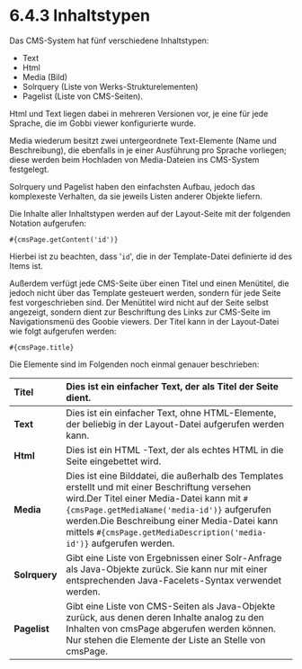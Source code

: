 # 6.4.3 Inhaltstypen

Das CMS-System hat fünf verschiedene Inhaltstypen:

* Text
* Html
* Media \(Bild\)
* Solrquery \(Liste von Werks-Strukturelementen\)
* Pagelist \(Liste von CMS-Seiten\).

Html und Text liegen dabei in mehreren Versionen vor, je eine für jede  Sprache, die im Gobbi viewer konfigurierte wurde. 

Media wiederum besitzt zwei untergeordnete Text-Elemente \(Name und Beschreibung\), die ebenfalls in je einer Ausführung pro Sprache vorliegen; diese werden beim Hochladen von Media-Dateien ins CMS-System festgelegt. 

Solrquery und Pagelist haben den einfachsten Aufbau, jedoch das komplexeste Verhalten, da sie jeweils Listen anderer Objekte liefern.

Die Inhalte aller Inhaltstypen werden auf der Layout-Seite mit der folgenden Notation aufgerufen: 

```text
#{cmsPage.getContent('id')}
```

Hierbei ist zu beachten, dass '`id`', die in der Template-Datei definierte id des Items ist.

Außerdem verfügt jede CMS-Seite über einen Titel und einen Menütitel, die jedoch nicht über das Template gesteuert werden, sondern für jede Seite fest vorgeschrieben sind. Der Menütitel wird nicht auf der Seite selbst angezeigt, sondern dient zur Beschriftung des Links zur CMS-Seite im Navigationsmenü des Goobie viewers. Der Titel kann in der Layout-Datei wie folgt aufgerufen werden:

```text
#{cmsPage.title}
```



Die Elemente sind im Folgenden noch einmal genauer beschrieben:

| **Titel**  | Dies ist ein einfacher Text, der als Titel der Seite dient.  |
| :--- | :--- |
| **Text**  | Dies ist ein einfacher Text, ohne HTML-Elemente, der beliebig in der Layout-Datei aufgerufen werden kann.  |
| **Html**  | Dies ist ein HTML -Text, der als echtes HTML in die Seite eingebettet wird.  |
| **Media**  | Dies ist eine Bilddatei, die außerhalb des Templates erstellt und mit einer Beschriftung versehen wird.Der Titel einer Media-Datei kann mit `#{cmsPage.getMediaName('media-id')}` aufgerufen werden.Die Beschreibung einer Media-Datei kann mittels `#{cmsPage.getMediaDescription('media-id')}` aufgerufen werden.  |
| **Solrquery**  | Gibt eine Liste von Ergebnissen einer Solr-Anfrage als Java-Objekte zurück. Sie kann nur mit einer entsprechenden Java-Facelets-Syntax verwendet werden. |
| **Pagelist**  | Gibt eine Liste von CMS-Seiten als Java-Objekte zurück, aus denen deren Inhalte analog zu den Inhalten von cmsPage abgerufen werden können. Nur stehen die Elemente der Liste an Stelle von cmsPage. |


